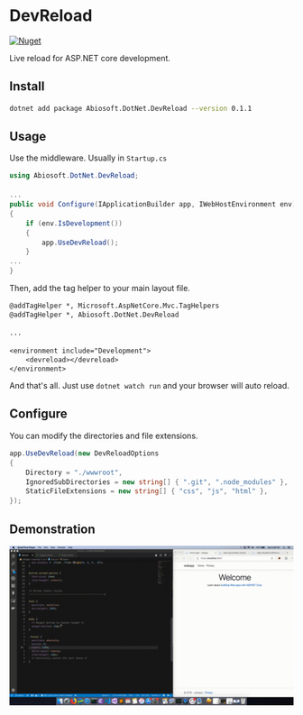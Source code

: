 # DevReload

[![Nuget](https://img.shields.io/nuget/v/Abiosoft.DotNet.DevReload)](https://www.nuget.org/packages/Abiosoft.DotNet.DevReload)

Live reload for ASP.NET core development.

## Install

```sh
dotnet add package Abiosoft.DotNet.DevReload --version 0.1.1
```

## Usage

Use the middleware. Usually in `Startup.cs`

```csharp
using Abiosoft.DotNet.DevReload;

...
public void Configure(IApplicationBuilder app, IWebHostEnvironment env)
{
    if (env.IsDevelopment())
    {
        app.UseDevReload();
    }
...
}
```

Then, add the tag helper to your main layout file.

```cshtml
@addTagHelper *, Microsoft.AspNetCore.Mvc.TagHelpers
@addTagHelper *, Abiosoft.DotNet.DevReload

...

<environment include="Development">
    <devreload></devreload>
</environment>
```

And that's all. Just use `dotnet watch run` and your browser will auto reload.

## Configure

You can modify the directories and file extensions.

```csharp
app.UseDevReload(new DevReloadOptions
{
    Directory = "./wwwroot",
    IgnoredSubDirectories = new string[] { ".git", ".node_modules" },
    StaticFileExtensions = new string[] { "css", "js", "html" },
});
```

## Demonstration

![demonstration](./demo.gif)
